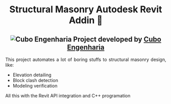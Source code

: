 <h1 align="center"> Structural Masonry Autodesk Revit Addin 🧊 </h1>

<h2 align="center">
  <img alt="Cubo Engenharia" src="https://www.engenhariacubo.com/imagens/logos/cubo/Logo2.png" />
  Project developed by 
  <a href="https://www.engenhariacubo.com/index.html">Cubo Engenharia</a>
</h2>

<p align="justify">
This project automates a lot of boring stuffs to structural masonry design, like:
 
 - Elevation detailing
 - Block clash detection
 - Modeling verification
 
  All this with the Revit API integration and C++ programation
</p>

